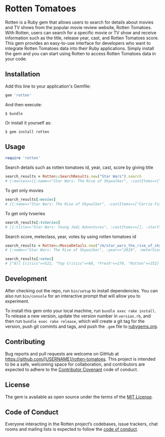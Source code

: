 # Rotten Tomatoes

Rotten is a Ruby gem that allows users to search for details about movies and TV shows from the popular movie review website, Rotten Tomatoes. With Rotten, users can search for a specific movie or TV show and receive information such as the title, release year, cast, and Rotten Tomatoes score. This gem provides an easy-to-use interface for developers who want to integrate Rotten Tomatoes data into their Ruby applications. Simply install the gem and you can start using Rotten to access Rotten Tomatoes data in your code.

## Installation

Add this line to your application's Gemfile:

```ruby
gem 'rotten'
```

And then execute:

    $ bundle

Or install it yourself as:

    $ gem install rotten

## Usage
```ruby
require 'rotten'
```
Search details such as rotten tomatoes id, year, cast, score by giving title
```ruby
search_results = Rotten::SearchResults.new("Star Wars").search
# {:movies=>[{:name=>"Star Wars: The Rise of Skywalker", :castItems=>["Carrie Fisher", "Mark Hamill", "Adam Driver"], :year=>"2019", :meterScore=>"52", :meterClass=>"rotten", :url=>"/m/star_wars_the_rise_of_skywalker"}, {:name=>"Star wars resistance: The recruit", :castItems=>["Unknown Actor"], :year=>"2018", :meterScore=>"", :meterClass=>"", :url=>"/m/star_wars_la_resistencia_the_recruit"}, {:name=>"Star Wars: The Last Jedi", :castItems=>["Mark Hamill", "Carrie Fisher", "Adam Driver"], :year=>"2017", :meterScore=>"91", :meterClass=>"certified-fresh", :url=>"/m/star_wars_the_last_jedi"}, {:name=>"Star Wars: The Force Awakens", :castItems=>["Harrison Ford", "Mark Hamill", "Carrie Fisher"], :year=>"2015", :meterScore=>"93", :meterClass=>"certified-fresh", :url=>"/m/star_wars_episode_vii_the_force_awakens"}, {:name=>"Star Wars Rebels: Spark of Rebellion", :castItems=>["Freddie Prinze Jr.", "Vanessa Marshall", "Taylor Gray"], :year=>"2014", :meterScore=>"", :meterClass=>"", :url=>"/m/star-wars-secrets-of-the-rebellion"}, {:name=>"Star Wars: The Clone Wars", :castItems=>["Matt Lanter", "Ashley Eckstein", "James Arnold Taylor"], :year=>"2008", :meterScore=>"18", :meterClass=>"rotten", :url=>"/m/clone_wars"}, {:name=>"Star Wars: Episode III -- Revenge of the Sith", :castItems=>["Ewan McGregor", "Natalie Portman", "Hayden Christensen"], :year=>"2005", :meterScore=>"79", :meterClass=>"certified-fresh", :url=>"/m/star_wars_episode_iii_revenge_of_the_sith"}, {:name=>"Star Wars: Revelations", :castItems=>["Gina Hernandez", "Frank Hernandez", "Joe Lancaster"], :year=>"2005", :meterScore=>"", :meterClass=>"", :url=>"/m/star-wars-revelations"}, {:name=>"Star Wars: Empire of Dreams", :castItems=>["Robert Clotworthy", "George Lucas", "Ralph McQuarrie"], :year=>"2004", :meterScore=>"", :meterClass=>"", :url=>"/m/star_wars_empire_of_dreams"}, {:name=>"Star Wars: Episode II -- Attack of the Clones", :castItems=>["Ewan McGregor", "Natalie Portman", "Hayden Christensen"], :year=>"2002", :meterScore=>"65", :meterClass=>"fresh", :url=>"/m/star_wars_episode_ii_attack_of_the_clones"}], :tvSeries=>[{:title=>"Star Wars: Young Jedi Adventures", :castItems=>[], :startYear=>"2023", :endYear=>"", :meterScore=>"", :meterClass=>"", :url=>"/tv/star_wars_young_jedi_adventures"}, {:title=>"Star Wars: Tales of the Jedi", :castItems=>[], :startYear=>"2022", :endYear=>"", :meterScore=>"100", :meterClass=>"fresh", :url=>"/tv/star_wars_tales_of_the_jedi"}, {:title=>"Star Wars: The Bad Batch", :castItems=>[], :startYear=>"2021", :endYear=>"", :meterScore=>"88", :meterClass=>"fresh", :url=>"/tv/star_wars_the_bad_batch"}, {:title=>"Star Wars Vintage: Clone Wars 2D Micro-Series", :castItems=>[], :startYear=>"2021", :endYear=>"", :meterScore=>"", :meterClass=>"", :url=>"/tv/star_wars_vintage_clone_wars_2d_micro_series"}, {:title=>"Star Wars: Visions", :castItems=>[], :startYear=>"2021", :endYear=>"", :meterScore=>"96", :meterClass=>"fresh", :url=>"/tv/star_wars_visions"}, {:title=>"Star Wars: Galaxy of Sounds", :castItems=>[], :startYear=>"2021", :endYear=>"", :meterScore=>"", :meterClass=>"", :url=>"/tv/star_wars_galaxy_of_sounds"}, {:title=>"Star Wars: Vehicle Flythroughs", :castItems=>[], :startYear=>"2021", :endYear=>"", :meterScore=>"", :meterClass=>"", :url=>"/tv/star_wars_vehicle_flythroughs"}, {:title=>"Star Wars: Jedi Temple Challenge", :castItems=>[], :startYear=>"2020", :endYear=>"", :meterScore=>"", :meterClass=>"", :url=>"/tv/star_wars_jedi_temple_challenge"}, {:title=>"Star Wars: Blips", :castItems=>[], :startYear=>"2019", :endYear=>"", :meterScore=>"", :meterClass=>"", :url=>"/tv/star_wars_blips"}, {:title=>"Star Wars Resistance", :castItems=>[], :startYear=>"2018", :endYear=>"", :meterScore=>"92", :meterClass=>"fresh", :url=>"/tv/star_wars_resistance"}]}
```
To get only movies
```ruby
search_results[:movies]
# [{:name=>"Star Wars: The Rise of Skywalker", :castItems=>["Carrie Fisher", "Mark Hamill", "Adam Driver"], :year=>"2019", :meterScore=>"52", :meterClass=>"rotten", :url=>"/m/star_wars_the_rise_of_skywalker"}, {:name=>"Star wars resistance: The recruit", :castItems=>["Unknown Actor"], :year=>"2018", :meterScore=>"", :meterClass=>"", :url=>"/m/star_wars_la_resistencia_the_recruit"}, {:name=>"Star Wars: The Last Jedi", :castItems=>["Mark Hamill", "Carrie Fisher", "Adam Driver"], :year=>"2017", :meterScore=>"91", :meterClass=>"certified-fresh", :url=>"/m/star_wars_the_last_jedi"}, {:name=>"Star Wars: The Force Awakens", :castItems=>["Harrison Ford", "Mark Hamill", "Carrie Fisher"], :year=>"2015", :meterScore=>"93", :meterClass=>"certified-fresh", :url=>"/m/star_wars_episode_vii_the_force_awakens"}, {:name=>"Star Wars Rebels: Spark of Rebellion", :castItems=>["Freddie Prinze Jr.", "Vanessa Marshall", "Taylor Gray"], :year=>"2014", :meterScore=>"", :meterClass=>"", :url=>"/m/star-wars-secrets-of-the-rebellion"}, {:name=>"Star Wars: The Clone Wars", :castItems=>["Matt Lanter", "Ashley Eckstein", "James Arnold Taylor"], :year=>"2008", :meterScore=>"18", :meterClass=>"rotten", :url=>"/m/clone_wars"}, {:name=>"Star Wars: Episode III -- Revenge of the Sith", :castItems=>["Ewan McGregor", "Natalie Portman", "Hayden Christensen"], :year=>"2005", :meterScore=>"79", :meterClass=>"certified-fresh", :url=>"/m/star_wars_episode_iii_revenge_of_the_sith"}, {:name=>"Star Wars: Revelations", :castItems=>["Gina Hernandez", "Frank Hernandez", "Joe Lancaster"], :year=>"2005", :meterScore=>"", :meterClass=>"", :url=>"/m/star-wars-revelations"}, {:name=>"Star Wars: Empire of Dreams", :castItems=>["Robert Clotworthy", "George Lucas", "Ralph McQuarrie"], :year=>"2004", :meterScore=>"", :meterClass=>"", :url=>"/m/star_wars_empire_of_dreams"}, {:name=>"Star Wars: Episode II -- Attack of the Clones", :castItems=>["Ewan McGregor", "Natalie Portman", "Hayden Christensen"], :year=>"2002", :meterScore=>"65", :meterClass=>"fresh", :url=>"/m/star_wars_episode_ii_attack_of_the_clones"}]
```
To get only tvseries
```ruby
search_results[:tvSeries]
# [{:title=>"Star Wars: Young Jedi Adventures", :castItems=>[], :startYear=>"2023", :endYear=>"", :meterScore=>"", :meterClass=>"", :url=>"/tv/star_wars_young_jedi_adventures"}, {:title=>"Star Wars: Tales of the Jedi", :castItems=>[], :startYear=>"2022", :endYear=>"", :meterScore=>"100", :meterClass=>"fresh", :url=>"/tv/star_wars_tales_of_the_jedi"}, {:title=>"Star Wars: The Bad Batch", :castItems=>[], :startYear=>"2021", :endYear=>"", :meterScore=>"88", :meterClass=>"fresh", :url=>"/tv/star_wars_the_bad_batch"}, {:title=>"Star Wars Vintage: Clone Wars 2D Micro-Series", :castItems=>[], :startYear=>"2021", :endYear=>"", :meterScore=>"", :meterClass=>"", :url=>"/tv/star_wars_vintage_clone_wars_2d_micro_series"}, {:title=>"Star Wars: Visions", :castItems=>[], :startYear=>"2021", :endYear=>"", :meterScore=>"96", :meterClass=>"fresh", :url=>"/tv/star_wars_visions"}, {:title=>"Star Wars: Galaxy of Sounds", :castItems=>[], :startYear=>"2021", :endYear=>"", :meterScore=>"", :meterClass=>"", :url=>"/tv/star_wars_galaxy_of_sounds"}, {:title=>"Star Wars: Vehicle Flythroughs", :castItems=>[], :startYear=>"2021", :endYear=>"", :meterScore=>"", :meterClass=>"", :url=>"/tv/star_wars_vehicle_flythroughs"}, {:title=>"Star Wars: Jedi Temple Challenge", :castItems=>[], :startYear=>"2020", :endYear=>"", :meterScore=>"", :meterClass=>"", :url=>"/tv/star_wars_jedi_temple_challenge"}, {:title=>"Star Wars: Blips", :castItems=>[], :startYear=>"2019", :endYear=>"", :meterScore=>"", :meterClass=>"", :url=>"/tv/star_wars_blips"}, {:title=>"Star Wars Resistance", :castItems=>[], :startYear=>"2018", :endYear=>"", :meterScore=>"92", :meterClass=>"fresh", :url=>"/tv/star_wars_resistance"}]
```

Search score, meteclass, year, votes by using rotten tomatoes id
```ruby
search_results = Rotten::MovieDetails.new("/m/star_wars_the_rise_of_skywalker").details
# {:name=>"Star Wars: The Rise of Skywalker", :year=>"2019", :meterScore=>"52", :meterClass=>"rotten", :votes=>{"All Critics"=>522, "Top Critics"=>88, "Fresh"=>270, "Rotten"=>252}, :url=>"/m/star_wars_the_rise_of_skywalker"}

search_results[:votes]
# {"All Critics"=>522, "Top Critics"=>88, "Fresh"=>270, "Rotten"=>252}
```

## Development

After checking out the repo, run `bin/setup` to install dependencies. You can also run `bin/console` for an interactive prompt that will allow you to experiment.

To install this gem onto your local machine, run `bundle exec rake install`. To release a new version, update the version number in `version.rb`, and then run `bundle exec rake release`, which will create a git tag for the version, push git commits and tags, and push the `.gem` file to [rubygems.org](https://rubygems.org).

## Contributing

Bug reports and pull requests are welcome on GitHub at https://github.com/[USERNAME]/rotten-tomatoes. This project is intended to be a safe, welcoming space for collaboration, and contributors are expected to adhere to the [Contributor Covenant](http://contributor-covenant.org) code of conduct.

## License

The gem is available as open source under the terms of the [MIT License](https://opensource.org/licenses/MIT).

## Code of Conduct

Everyone interacting in the Rotten project’s codebases, issue trackers, chat rooms and mailing lists is expected to follow the [code of conduct](https://github.com/[USERNAME]/rotten-tomatoes/blob/master/CODE_OF_CONDUCT.md).
